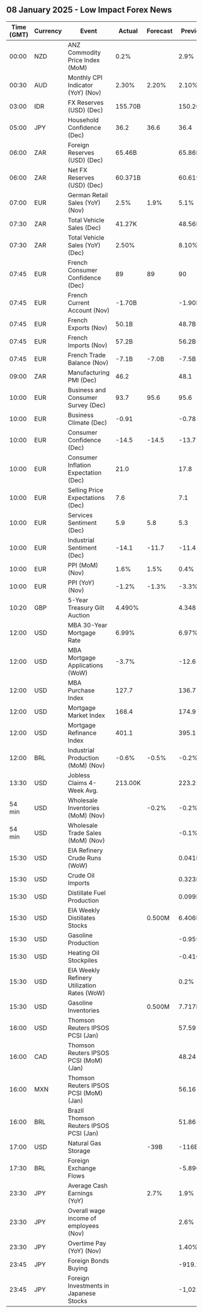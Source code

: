 ## 08 January 2025 - Low Impact Forex News

| Time (GMT) | Currency | Event | Actual | Forecast | Previous |
|------|----------|-------|--------|----------|----------|
| 00:00 | NZD | ANZ Commodity Price Index (MoM) | 0.2% |  | 2.9% |
| 00:30 | AUD | Monthly CPI Indicator (YoY) (Nov) | 2.30% | 2.20% | 2.10% |
| 03:00 | IDR | FX Reserves (USD) (Dec) | 155.70B |  | 150.20B |
| 05:00 | JPY | Household Confidence (Dec) | 36.2 | 36.6 | 36.4 |
| 06:00 | ZAR | Foreign Reserves (USD) (Dec) | 65.46B |  | 65.86B |
| 06:00 | ZAR | Net FX Reserves (USD) (Dec) | 60.371B |  | 60.619B |
| 07:00 | EUR | German Retail Sales (YoY) (Nov) | 2.5% | 1.9% | 5.1% |
| 07:30 | ZAR | Total Vehicle Sales (Dec) | 41.27K |  | 48.56K |
| 07:30 | ZAR | Total Vehicle Sales (YoY) (Dec) | 2.50% |  | 8.10% |
| 07:45 | EUR | French Consumer Confidence (Dec) | 89 | 89 | 90 |
| 07:45 | EUR | French Current Account (Nov) | -1.70B |  | -1.90B |
| 07:45 | EUR | French Exports (Nov) | 50.1B |  | 48.7B |
| 07:45 | EUR | French Imports (Nov) | 57.2B |  | 56.2B |
| 07:45 | EUR | French Trade Balance (Nov) | -7.1B | -7.0B | -7.5B |
| 09:00 | ZAR | Manufacturing PMI (Dec) | 46.2 |  | 48.1 |
| 10:00 | EUR | Business and Consumer Survey (Dec) | 93.7 | 95.6 | 95.6 |
| 10:00 | EUR | Business Climate (Dec) | -0.91 |  | -0.78 |
| 10:00 | EUR | Consumer Confidence (Dec) | -14.5 | -14.5 | -13.7 |
| 10:00 | EUR | Consumer Inflation Expectation (Dec) | 21.0 |  | 17.8 |
| 10:00 | EUR | Selling Price Expectations (Dec) | 7.6 |  | 7.1 |
| 10:00 | EUR | Services Sentiment (Dec) | 5.9 | 5.8 | 5.3 |
| 10:00 | EUR | Industrial Sentiment (Dec) | -14.1 | -11.7 | -11.4 |
| 10:00 | EUR | PPI (MoM) (Nov) | 1.6% | 1.5% | 0.4% |
| 10:00 | EUR | PPI (YoY) (Nov) | -1.2% | -1.3% | -3.3% |
| 10:20 | GBP | 5-Year Treasury Gilt Auction | 4.490% |  | 4.348% |
| 12:00 | USD | MBA 30-Year Mortgage Rate | 6.99% |  | 6.97% |
| 12:00 | USD | MBA Mortgage Applications (WoW) | -3.7% |  | -12.6% |
| 12:00 | USD | MBA Purchase Index | 127.7 |  | 136.7 |
| 12:00 | USD | Mortgage Market Index | 168.4 |  | 174.9 |
| 12:00 | USD | Mortgage Refinance Index | 401.1 |  | 395.1 |
| 12:00 | BRL | Industrial Production (MoM) (Nov) | -0.6% | -0.5% | -0.2% |
| 13:30 | USD | Jobless Claims 4-Week Avg. | 213.00K |  | 223.25K |
| 54 min | USD | Wholesale Inventories (MoM) (Nov) |  | -0.2% | -0.2% |
| 54 min | USD | Wholesale Trade Sales (MoM) (Nov) |  |  | -0.1% |
| 15:30 | USD | EIA Refinery Crude Runs (WoW) |  |  | 0.041M |
| 15:30 | USD | Crude Oil Imports |  |  | 0.323M |
| 15:30 | USD | Distillate Fuel Production |  |  | 0.099M |
| 15:30 | USD | EIA Weekly Distillates Stocks |  | 0.500M | 6.406M |
| 15:30 | USD | Gasoline Production |  |  | -0.959M |
| 15:30 | USD | Heating Oil Stockpiles |  |  | -0.416M |
| 15:30 | USD | EIA Weekly Refinery Utilization Rates (WoW) |  |  | 0.2% |
| 15:30 | USD | Gasoline Inventories |  | 0.500M | 7.717M |
| 16:00 | USD | Thomson Reuters IPSOS PCSI (Jan) |  |  | 57.59 |
| 16:00 | CAD | Thomson Reuters IPSOS PCSI (MoM) (Jan) |  |  | 48.24 |
| 16:00 | MXN | Thomson Reuters IPSOS PCSI (MoM) (Jan) |  |  | 56.16 |
| 16:00 | BRL | Brazil Thomson Reuters IPSOS PCSI (Jan) |  |  | 51.86 |
| 17:00 | USD | Natural Gas Storage |  | -39B | -116B |
| 17:30 | BRL | Foreign Exchange Flows |  |  | -5.890B |
| 23:30 | JPY | Average Cash Earnings (YoY) |  | 2.7% | 1.9% |
| 23:30 | JPY | Overall wage income of employees (Nov) |  |  | 2.6% |
| 23:30 | JPY | Overtime Pay (YoY) (Nov) |  |  | 1.40% |
| 23:45 | JPY | Foreign Bonds Buying |  |  | -919.2B |
| 23:45 | JPY | Foreign Investments in Japanese Stocks |  |  | -1,022.6B |
